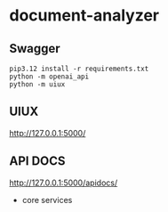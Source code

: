 # document-analyzer

## Swagger

```
pip3.12 install -r requirements.txt
python -m openai_api
python -m uiux
```
## UIUX

http://127.0.0.1:5000/

## API DOCS
http://127.0.0.1:5000/apidocs/

- core services
